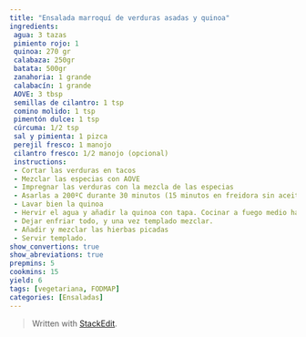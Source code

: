 ```yaml
---
title: "Ensalada marroquí de verduras asadas y quinoa"
ingredients:
 agua: 3 tazas
 pimiento rojo: 1
 quinoa: 270 gr
 calabaza: 250gr
 batata: 500gr
 zanahoria: 1 grande
 calabacín: 1 grande
 AOVE: 3 tbsp 
 semillas de cilantro: 1 tsp
 comino molido: 1 tsp
 pimentón dulce: 1 tsp
 cúrcuma: 1/2 tsp
 sal y pimienta: 1 pizca
 perejil fresco: 1 manojo
 cilantro fresco: 1/2 manojo (opcional)
 instructions:
 - Cortar las verduras en tacos
 - Mezclar las especias con AOVE
 - Impregnar las verduras con la mezcla de las especias
 - Asarlas a 200ºC durante 30 minutos (15 minutos en freidora sin aceite)
 - Lavar bien la quinoa
 - Hervir el agua y añadir la quinoa con tapa. Cocinar a fuego medio hasta que haya absorbido todo el agua.
 - Dejar enfriar todo, y una vez templado mezclar.
 - Añadir y mezclar las hierbas picadas
 - Servir templado.
show_convertions: true
show_abreviations: true
prepmins: 5
cookmins: 15
yield: 6
tags: [vegetariana, FODMAP]
categories: [Ensaladas]
---
```


> Written with [StackEdit](https://stackedit.io/).
<!--stackedit_data:
eyJoaXN0b3J5IjpbLTYzODY0MzA0MSwtMTU1Nzk2MzAzMF19
-->